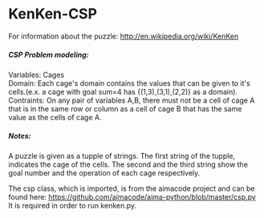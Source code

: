 # KenKen-CSP
For information about the puzzle: http://en.wikipedia.org/wiki/KenKen

##### CSP Problem modeling:  
Variables: Cages  
Domain: Each cage's domain contains the values that can be given to it's cells.(e.x. a cage with goal sum=4 has {(1,3),(3,1),(2,2)} as a domain).  
Contraints: On any pair of variables A,B, there must not be a cell of cage A that is in the same row or column as a cell of cage B that has the same value as the cells of cage A.  

##### Notes:  
A puzzle is given as a tupple of strings.
The first string of the tupple, indicates the cage of the cells. The second and the third string show the goal number and the operation of each cage respectively. 

The csp class, which is imported, is from the aimacode project and can be found here: https://github.com/aimacode/aima-python/blob/master/csp.py  
It is required in order to run kenken.py.
